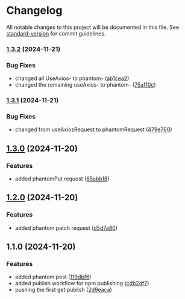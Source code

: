# Changelog

All notable changes to this project will be documented in this file. See [standard-version](https://github.com/conventional-changelog/standard-version) for commit guidelines.

### [1.3.2](https://github.com/dev-phantom/phantom-request/compare/v1.3.1...v1.3.2) (2024-11-21)


### Bug Fixes

* changed all UseAxios- to phantom- ([ab1cea2](https://github.com/dev-phantom/phantom-request/commit/ab1cea2110d740e7c818aa38dae9f42852f893b5))
* changed the remaining useAxios- to phantom- ([75af10c](https://github.com/dev-phantom/phantom-request/commit/75af10c5422e03f4447a896cd1b91a41074cf222))

### [1.3.1](https://github.com/dev-phantom/phantom-request/compare/v1.3.0...v1.3.1) (2024-11-21)


### Bug Fixes

* changed from useAxiosRequest to phantomRequest ([479e760](https://github.com/dev-phantom/phantom-request/commit/479e760848e64d943aa08fc005a06f863fb0ba51))

## [1.3.0](https://github.com/dev-phantom/phantom-request/compare/v1.2.0...v1.3.0) (2024-11-20)


### Features

* added phantomPut request ([65abb18](https://github.com/dev-phantom/phantom-request/commit/65abb186f0e8e727b5e67723f1207bb0465f6c51))

## [1.2.0](https://github.com/dev-phantom/phantom-request/compare/v1.1.0...v1.2.0) (2024-11-20)


### Features

* added phantom patch request ([d5d7a80](https://github.com/dev-phantom/phantom-request/commit/d5d7a803a585a113d2e02807a38e048a35713dbe))

## 1.1.0 (2024-11-20)


### Features

* added phantom post ([119dbf6](https://github.com/dev-phantom/phantom-request/commit/119dbf600b1c6d95054f621fd4428c5f5b5254ae))
* added publish workflow for npm publishing ([cdb2df7](https://github.com/dev-phantom/phantom-request/commit/cdb2df79e8dce96d36aa7fcbfeec4804bdac0c5a))
* pushing the first get publish ([2d9eaca](https://github.com/dev-phantom/phantom-request/commit/2d9eacade4cadc1edda507063f4bccd2ca29658d))
